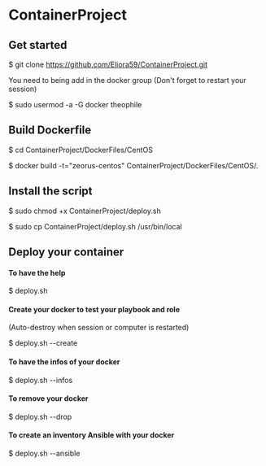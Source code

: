 # ContainerProject

## Get started

$ git clone https://github.com/Eliora59/ContainerProject.git

You need to being add in the docker group (Don't forget to restart your session)

$ sudo usermod -a -G docker theophile

## Build Dockerfile

$ cd ContainerProject/DockerFiles/CentOS

$ docker build -t="zeorus-centos" ContainerProject/DockerFiles/CentOS/.

## Install the script

$ sudo chmod +x ContainerProject/deploy.sh

$ sudo cp ContainerProject/deploy.sh /usr/bin/local

## Deploy your container

#### To have the help

$ deploy.sh

#### Create your docker to test your playbook and role
(Auto-destroy when session or computer is restarted)

$ deploy.sh --create

#### To have the infos of your docker

$ deploy.sh --infos

#### To remove your docker

$ deploy.sh --drop

#### To create an inventory Ansible with your docker

$ deploy.sh --ansible